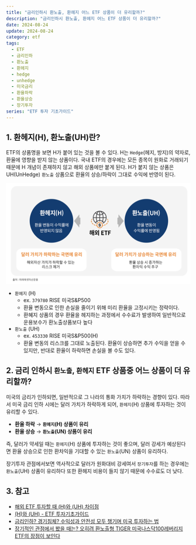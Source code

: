 ```yaml
---
title: "금리인하시 환노출, 환헤지 어느 ETF 상품이 더 유리할까?"
description: "금리인하시 환노출, 환헤지 어느 ETF 상품이 더 유리할까?"
date: 2024-08-24
update: 2024-08-24
category: etf
tags:
  - ETF
  - 금리인하
  - 환노출
  - 환헤지
  - hedge
  - unhedge
  - 미국금리
  - 환율하락
  - 환율상승
  - 장기투자
series: "ETF 투자 기초가이드"
---
```


## 1. 환헤지(H), 환노출(UH)란?

ETF의 상품명을 보면 H가 붙어 있는 것을 볼 수 있다. H는 `Hedge`(헤지, 방지)의 약자로, 환율에 영향을 받지 않는 상품이다. 국내 ETF의 경우에는 모든 종목이 원화로 거래되기 때문에 H 개념이 존재하지 않고 해외 상품에만 붙게 된다. H가 붙지 않는 상품은 UH(UnHedge) `환노출` 상품으로 환율의 상승/하락이 그대로 수익에 반영이 된다.

![환헤지 vs 환노출](image-20240824232318481.png)

- `환헤지` (H)
  - ex. `379780` RISE 미국S&P500
  - 환율 변동으로 인한 손실을 줄이기 위해 미리 환율을 고정시키는 정략이다.
  - 환혜지 상품의 경우 환율을 헤지하는 과정에서 수수료가 발생하여 일반적으로 운용보수가 환노출상품보다 높다
- `환노출` (UH)
  - ex. `453330` RISE 미국S&P500(H)
  - 환율 변동의 리스크를 그대로 노출된다. 환율이 상승하면 추가 수익을 얻을 수 있지만, 반대로 환율이 하락하면 손실을 볼 수도 있다.

## 2. 금리 인하시 `환노출`, `환헤지` ETF 상품중 어느 상품이 더 유리할까?

미국의 금리가 인하되면, 일반적으로 그 나라의 통화 가치가 하락하는 경향이 있다. 따라서 미국 금리 인하 시에는 달러 가치가 하락하게 되어, `환헤지`(H) 상품에 투자하는 것이 유리할 수 있다.

- **환율 하락** → **`환헤지`(H) 상품이 유리**
- **환율 상승** → **`환노출`(UN) 상품이 유리**

즉, 달러가 약세일 때는 `환헤지`(H) 상품에 투자하는 것이 좋으며, 달러 강세가 예상된다면 환율 상승으로 인한 환차익을 기대할 수 있는 `환노출`(UN) 상품이 유리하다.

장기투자 관점에서보면 역사적으로 달러가 원화대비 강세여서 `장기투자`를 하는 경우에는 `환노출`(UH) 상품이 유리하다 또한 환헤지 비용이 들지 않기 때문에 수수료도 더 낮다.



## 3. 참고

- [해외 ETF 투자할 때 (H)와 (UH) 차이점](https://brunch.co.kr/@nasky76/294)
- [(H)와 (UH) - ETF 투자기초가이드](https://www.samsungfund.com/etf/insight/guide/view07.do)
- [금리인하? 경기침체? 수익성과 안전성 모두 챙기며 미국 투자하는 법](https://samsungfundblog.com/archives/49163)
- [장기적인 관점에서 봤을 때는? 오히려 환노출형 TIGER 미국나스닥100레버리지 ETF의 장점이 보인다](https://www.tigeretf.com/ko/insight/hot-etf-introduce/view.do?listCnt=6&q=&detailsKey=297&pageIndex=1)
